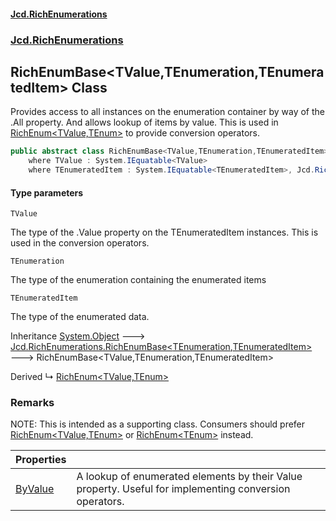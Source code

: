 #### [Jcd.RichEnumerations](index.md 'index')
### [Jcd.RichEnumerations](Jcd.RichEnumerations.md 'Jcd.RichEnumerations')

## RichEnumBase<TValue,TEnumeration,TEnumeratedItem> Class

Provides access to all instances on the enumeration container by way of the .All property.
And allows lookup of items by value. This is used in [RichEnum&lt;TValue,TEnum&gt;](Jcd.RichEnumerations.RichEnum_TValue,TEnum_.md 'Jcd.RichEnumerations.RichEnum<TValue,TEnum>') to provide conversion
operators.

```csharp
public abstract class RichEnumBase<TValue,TEnumeration,TEnumeratedItem> : Jcd.RichEnumerations.RichEnumBase<TEnumeration, TEnumeratedItem>
    where TValue : System.IEquatable<TValue>
    where TEnumeratedItem : System.IEquatable<TEnumeratedItem>, Jcd.RichEnumerations.IRichEnumValueProvider<TValue>
```
#### Type parameters

<a name='Jcd.RichEnumerations.RichEnumBase_TValue,TEnumeration,TEnumeratedItem_.TValue'></a>

`TValue`

The type of the .Value property on the TEnumeratedItem instances. This is used in the
conversion operators.

<a name='Jcd.RichEnumerations.RichEnumBase_TValue,TEnumeration,TEnumeratedItem_.TEnumeration'></a>

`TEnumeration`

The type of the enumeration containing the enumerated items

<a name='Jcd.RichEnumerations.RichEnumBase_TValue,TEnumeration,TEnumeratedItem_.TEnumeratedItem'></a>

`TEnumeratedItem`

The type of the enumerated data.

Inheritance [System.Object](https://docs.microsoft.com/en-us/dotnet/api/System.Object 'System.Object') &#129106; [Jcd.RichEnumerations.RichEnumBase&lt;](Jcd.RichEnumerations.RichEnumBase_TEnumeration,TEnumeratedItem_.md 'Jcd.RichEnumerations.RichEnumBase<TEnumeration,TEnumeratedItem>')[TEnumeration](Jcd.RichEnumerations.RichEnumBase_TValue,TEnumeration,TEnumeratedItem_.md#Jcd.RichEnumerations.RichEnumBase_TValue,TEnumeration,TEnumeratedItem_.TEnumeration 'Jcd.RichEnumerations.RichEnumBase<TValue,TEnumeration,TEnumeratedItem>.TEnumeration')[,](Jcd.RichEnumerations.RichEnumBase_TEnumeration,TEnumeratedItem_.md 'Jcd.RichEnumerations.RichEnumBase<TEnumeration,TEnumeratedItem>')[TEnumeratedItem](Jcd.RichEnumerations.RichEnumBase_TValue,TEnumeration,TEnumeratedItem_.md#Jcd.RichEnumerations.RichEnumBase_TValue,TEnumeration,TEnumeratedItem_.TEnumeratedItem 'Jcd.RichEnumerations.RichEnumBase<TValue,TEnumeration,TEnumeratedItem>.TEnumeratedItem')[&gt;](Jcd.RichEnumerations.RichEnumBase_TEnumeration,TEnumeratedItem_.md 'Jcd.RichEnumerations.RichEnumBase<TEnumeration,TEnumeratedItem>') &#129106; RichEnumBase<TValue,TEnumeration,TEnumeratedItem>

Derived
&#8627; [RichEnum&lt;TValue,TEnum&gt;](Jcd.RichEnumerations.RichEnum_TValue,TEnum_.md 'Jcd.RichEnumerations.RichEnum<TValue,TEnum>')

### Remarks
NOTE: This is intended as a supporting class. Consumers should prefer [RichEnum&lt;TValue,TEnum&gt;](Jcd.RichEnumerations.RichEnum_TValue,TEnum_.md 'Jcd.RichEnumerations.RichEnum<TValue,TEnum>') or
[RichEnum&lt;TEnum&gt;](Jcd.RichEnumerations.RichEnum_TEnum_.md 'Jcd.RichEnumerations.RichEnum<TEnum>') instead.

| Properties | |
| :--- | :--- |
| [ByValue](Jcd.RichEnumerations.RichEnumBase_TValue,TEnumeration,TEnumeratedItem_.ByValue.md 'Jcd.RichEnumerations.RichEnumBase<TValue,TEnumeration,TEnumeratedItem>.ByValue') | A lookup of enumerated elements by their Value property. Useful for implementing conversion operators. |
